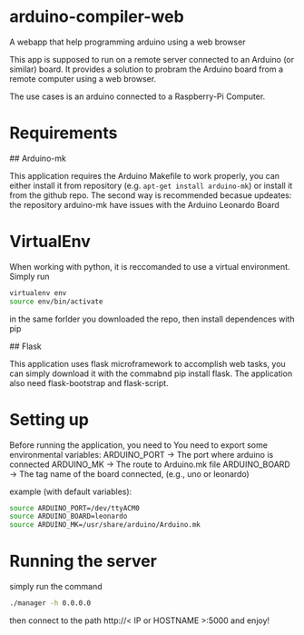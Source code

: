 # arduino-compiler-web
A webapp that help programming arduino using a web browser

This app is supposed to run on a remote server connected to an Arduino (or similar)
board. It provides a solution to probram the Arduino board from a remote
computer using a web browser.

The use cases is an arduino connected to a Raspberry-Pi Computer.

# Requirements

## Arduino-mk

This application requires the Arduino Makefile to work properly, you can
either install it from repository (e.g. `apt-get install arduino-mk`) or install
it from the github repo. The second way is recommended becasue updeates:
the repository arduino-mk have issues with the Arduino Leonardo Board

# VirtualEnv
When working with python, it is reccomanded to use a virtual environment.
Simply run 
```Bash
virtualenv env
source env/bin/activate
```
in the same forlder you downloaded the repo, then install dependences with pip


## Flask

This application uses flask microframework to accomplish web tasks, you
can simply download it with the commabnd pip install flask. The application
also need flask-bootstrap and flask-script.

# Setting up

Before running the application, you need to 
You need to export some environmental variables:
ARDUINO_PORT -> The port where arduino is connected
ARDUINO_MK -> The route to Arduino.mk file
ARDUINO_BOARD -> The tag name of the board connected, (e.g., uno or leonardo)

example (with default variables):
```Bash
source ARDUINO_PORT=/dev/ttyACM0
source ARDUINO_BOARD=leonardo
source ARDUINO_MK=/usr/share/arduino/Arduino.mk
```

# Running the server

simply run the command

```Bash
./manager -h 0.0.0.0
```
then connect to the path http://< IP or HOSTNAME >:5000 and enjoy!










